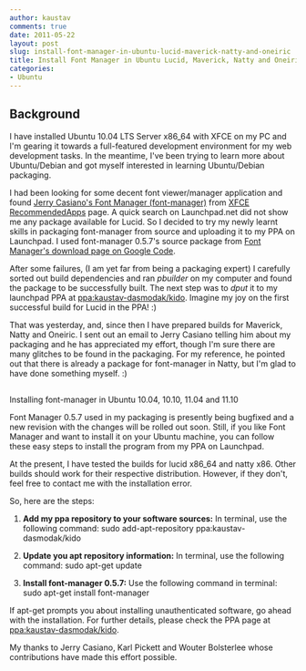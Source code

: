 ```yaml
---
author: kaustav
comments: true
date: 2011-05-22
layout: post
slug: install-font-manager-in-ubuntu-lucid-maverick-natty-and-oneiric
title: Install Font Manager in Ubuntu Lucid, Maverick, Natty and Oneiric
categories:
- Ubuntu
---
```


## Background


I have installed Ubuntu 10.04 LTS Server x86_64 with XFCE on my PC and I'm gearing it towards a full-featured development environment for my web development tasks. In the meantime, I've been trying to learn more about Ubuntu/Debian and got myself interested in learning Ubuntu/Debian packaging.

I had been looking for some decent font viewer/manager application and found [Jerry Casiano's Font Manager (font-manager)](http://code.google.com/p/font-manager/) from [XFCE RecommendedApps](http://wiki.xfce.org/recommendedapps) page. A quick search on Launchpad.net did not show me any package available for Lucid. So I decided to try my newly learnt skills in packaging font-manager from source and uploading it to my PPA on Launchpad. I used font-manager 0.5.7's source package from [Font Manager's download page on Google Code](http://code.google.com/p/font-manager/downloads/list).<!-- more -->



After some failures, (I am yet far from being a packaging expert) I carefully sorted out build dependencies and ran _pbuilder_ on my computer and found the package to be successfully built. The next step was to _dput_ it to my launchpad PPA at [ppa:kaustav-dasmodak/kido](https://launchpad.net/~kaustav-dasmodak/+archive/kido). Imagine my joy on the first successful build for Lucid in the PPA! :)

That was yesterday, and, since then I have prepared builds for Maverick, Natty and Oneiric. I sent out an email to Jerry Casiano telling him about my packaging and he has appreciated my effort, though I'm sure there are many glitches to be found in the packaging. For my reference, he pointed out that there is already a package for font-manager in Natty, but I'm glad to have done something myself. :)


##
Installing font-manager in Ubuntu 10.04, 10.10, 11.04 and 11.10


Font Manager 0.5.7 used in my packaging is presently being bugfixed and a new revision with the changes will be rolled out soon. Still, if you like Font Manager and want to install it on your Ubuntu machine, you can follow these easy steps to install the program from my PPA on Launchpad.

At the present, I have tested the builds for lucid x86_64 and natty x86. Other builds should work for their respective distribution. However, if they don't, feel free to contact me with the installation error.

So, here are the steps:




  1. **Add my ppa repository to your software sources:**
In terminal, use the following command:
sudo add-apt-repository ppa:kaustav-dasmodak/kido


  2. **Update you apt repository information:**
In terminal, use the following command:
sudo apt-get update


  3. **Install font-manager 0.5.7:**
Use the following command in terminal:
sudo apt-get install font-manager




If apt-get prompts you about installing unauthenticated software, go ahead with the installation. For further details, please check the PPA page at [ppa:kaustav-dasmodak/kido](https://launchpad.net/~kaustav-dasmodak/+archive/kido).










My thanks to Jerry Casiano, Karl Pickett and Wouter Bolsterlee whose contributions have made this effort possible.
